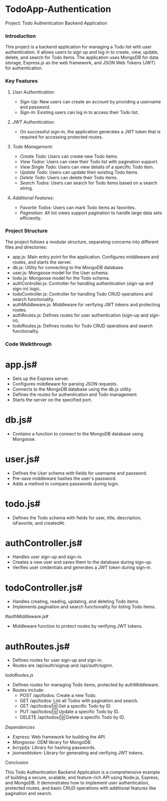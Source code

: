 # TodoApp-Authentication
Project: Todo Authentication Backend Application

### Introduction

This project is a backend application for managing a Todo list with user authentication. It allows users to sign up and log in to create, view, update, delete, and search for Todo items. The application uses MongoDB for data storage, Express.js as the web framework, and JSON Web Tokens (JWT) for authentication.

### Key Features

1. *User Authentication:*
   - *Sign-Up:* New users can create an account by providing a username and password.
   - *Sign-In:* Existing users can log in to access their Todo list.

2. *JWT Authentication:*
   - On successful sign-in, the application generates a JWT token that is required for accessing protected routes.

3. *Todo Management:*
   - *Create Todo:* Users can create new Todo items.
   - *View Todos:* Users can view their Todo list with pagination support.
   - *View Single Todo:* Users can view details of a specific Todo item.
   - *Update Todo:* Users can update their existing Todo items.
   - *Delete Todo:* Users can delete their Todo items.
   - *Search Todos:* Users can search for Todo items based on a search string.

4. *Additional Features:*
   - *Favorite Todos:* Users can mark Todo items as favorites.
   - *Pagination:* All list views support pagination to handle large data sets efficiently.

### Project Structure

The project follows a modular structure, separating concerns into different files and directories:

- app.js: Main entry point for the application. Configures middleware and routes, and starts the server.
- db.js: Utility for connecting to the MongoDB database.
- user.js: Mongoose model for the User schema.
- todo.js: Mongoose model for the Todo schema.
- authController.js: Controller for handling authentication (sign-up and sign-in) logic.
- todoController.js: Controller for handling Todo CRUD operations and search functionality.
- authMiddleware.js: Middleware for verifying JWT tokens and protecting routes.
- authRoutes.js: Defines routes for user authentication (sign-up and sign-in).
- todoRoutes.js: Defines routes for Todo CRUD operations and search functionality.

### Code Walkthrough

# app.js#
- Sets up the Express server.
- Configures middleware for parsing JSON requests.
- Connects to the MongoDB database using the db.js utility.
- Defines the routes for authentication and Todo management.
- Starts the server on the specified port.

# db.js#
- Contains a function to connect to the MongoDB database using Mongoose.

# user.js#
- Defines the User schema with fields for username and password.
- Pre-save middleware hashes the user's password.
- Adds a method to compare passwords during login.

# todo.js#
- Defines the Todo schema with fields for user, title, description, isFavorite, and createdAt.

# authController.js#
- Handles user sign-up and sign-in.
- Creates a new user and saves them to the database during sign-up.
- Verifies user credentials and generates a JWT token during sign-in.

# todoController.js#
- Handles creating, reading, updating, and deleting Todo items.
- Implements pagination and search functionality for listing Todo items.

#authMiddleware.js#
- Middleware function to protect routes by verifying JWT tokens.

# authRoutes.js#
- Defines routes for user sign-up and sign-in.
- Routes are /api/auth/signup and /api/auth/signin.

*todoRoutes.js*
- Defines routes for managing Todo items, protected by authMiddleware.
- Routes include:
  - POST /api/todos: Create a new Todo.
  - GET /api/todos: List all Todos with pagination and search.
  - GET /api/todos/:id: Get a specific Todo by ID.
  - PUT /api/todos/:id: Update a specific Todo by ID.
  - DELETE /api/todos/:id: Delete a specific Todo by ID.

*Dependencies*

- *Express:* Web framework for building the API.
- *Mongoose:* ODM library for MongoDB.
- *bcryptjs:* Library for hashing passwords.
- *jsonwebtoken:* Library for generating and verifying JWT tokens.

Conclusion

This Todo Authentication Backend Application is a comprehensive example of building a secure, scalable, and feature-rich API using Node.js, Express, and MongoDB. It demonstrates how to implement user authentication, protected routes, and basic CRUD operations with additional features like pagination and search.
